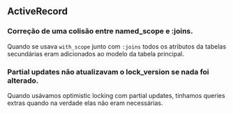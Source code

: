 ## ActiveRecord

### Correção de uma colisão entre named\_scope e :joins.

Quando se usava `with_scope` junto com `:joins` todos os atributos da tabelas secundárias eram adicionados ao modelo da tabela principal.

### Partial updates não atualizavam o lock\_version se nada foi alterado.

Quando usávamos optimistic locking com partial updates, tinhamos queries extras quando na verdade elas não eram necessárias.
